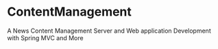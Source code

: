 # ContentManagement
A News Content Management Server and Web application Development with Spring MVC and More
